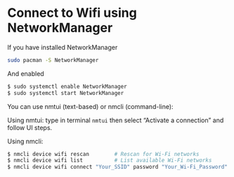 # Connect to Wifi using NetworkManager

If you have installed NetworkManager
```sh
sudo pacman -S NetworkManager
```
And enabled
```bash
$ sudo systemctl enable NetworkManager
$ sudo systemctl start NetworkManager
```

You can use nmtui (text-based) or nmcli (command-line):

Using nmtui: type in terminal `nmtui` then select “Activate a connection” and follow UI steps.

Using nmcli:
```sh
$ nmcli device wifi rescan        # Rescan for Wi-Fi networks
$ nmcli device wifi list          # List available Wi-Fi networks
$ nmcli device wifi connect "Your_SSID" password "Your_Wi-Fi_Password"
```
